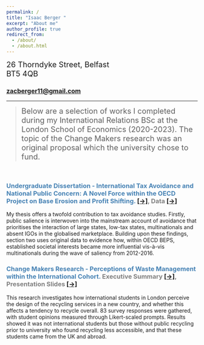```yaml
---
permalink: /
title: "Isaac Berger "
excerpt: "About me"
author_profile: true
redirect_from: 
  - /about/
  - /about.html
---
```

<span style="font-size: 20px;">26 Thorndyke Street, Belfast</span>  <br>
<span style="font-size: 20px;">BT5 4QB</span> 

### [zacberger11@gmail.com](mailto:zacberger11@gmail.com)
----------------------------------------------------------------------------------------------

> <span style="font-size: 20px;">Below are a selection of works I completed during my International Relations BSc at the London School of Economics (2020-2023). The topic of the Change Makers research was an original proposal which the university chose to fund.</span> 


<br>

### <span style="color: steelblue;">Undergraduate Dissertation - International Tax Avoidance and National Public Concern: A Novel Force within the OECD Project on Base Erosion and Profit Shifting.</span> <a href="http://Isaac-Berger-Git.github.io/files/Dissertation .pdf" class="button">[→]</a><span style="color: #808080;">, Data <a href="https://github.com/Isaac-Berger-Git/Isaac-Berger-Git.github.io/blob/master/files/Diss%20Data.xlsx">[→]</a> </span> 

<span style="font-size: 14px;">My thesis offers a twofold contribution to tax avoidance studies. Firstly, public salience is interwoven into the mainstream account of avoidance that prioritises the interaction of large states, low-tax states, multinationals and absent IGOs in the globalised marketplace. Building upon these findings, section two uses original data to evidence how, within OECD BEPS, established societal interests became more influential vis-à-vis multinationals during the wave of saliency from 2012-2016.</span> 


### <span style="color: steelblue;">Change Makers Research - Perceptions of Waste Management within the International Cohort.</span>      <span style="color: #808080;">Executive Summary <a href="http://Isaac-Berger-Git.github.io/files/Research-Summary.pdf" class="button">[→]</a>, Presentation Slides <a href="http://Isaac-Berger-Git.github.io/files/Research-Presentation.pdf" class="button">[→]</a> </span>  

<span style="font-size: 14px;">This research investigates how international students in London perceive the design of the recycling services in a new country, and whether this affects a tendency to recycle overall. 83 survey responses were gathered, with student opinions measured through Likert-scaled prompts. Results showed it was not international students but those without public recycling prior to university who found recycling less accessible, and that these students came from the UK and abroad.</span> 

